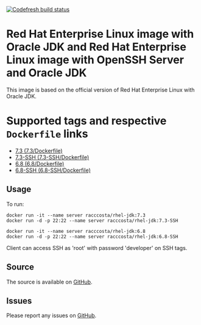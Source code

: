 [![Codefresh build status]( https://g.codefresh.io/api/badges/build?repoOwner=racc-costa&repoName=dockerfiles&branch=master&pipelineName=RHEL-JDK&accountName=racc-costa&type=cf-1)]( https://g.codefresh.io/repositories/racc-costa/dockerfiles/builds?filter=trigger:build;branch:master;service:59068204a9d5b50005e7b9fa~RHEL-JDK)

# Red Hat Enterprise Linux image with Oracle JDK and Red Hat Enterprise Linux image with OpenSSH Server and Oracle JDK

This image is based on the official version of Red Hat Enterprise Linux with Oracle JDK.


# Supported tags and respective `Dockerfile` links

-	[7.3 (7.3/Dockerfile)](https://github.com/racc-costa/dockerfiles/blob/master/rhel-jdk/Dockerfile)
-	[7.3-SSH (7.3-SSH/Dockerfile)](https://github.com/racc-costa/dockerfiles/blob/master/rhel-jdk/Dockerfile-SSH)
-	[6.8 (6.8/Dockerfile)](https://github.com/racc-costa/dockerfiles/blob/master/rhel-jdk/Dockerfile68)
-	[6.8-SSH (6.8-SSH/Dockerfile)](https://github.com/racc-costa/dockerfiles/blob/master/rhel-jdk/Dockerfile68-SSH)


## Usage

To run:

	docker run -it --name server racccosta/rhel-jdk:7.3
	docker run -d -p 22:22 --name server racccosta/rhel-jdk:7.3-SSH

	docker run -it --name server racccosta/rhel-jdk:6.8
	docker run -d -p 22:22 --name server racccosta/rhel-jdk:6.8-SSH

Client can access SSH as 'root' with password 'developer' on SSH tags.


## Source

The source is available on [GitHub](https://github.com/racc-costa/dockerfiles/tree/master/rhel-jdk).


## Issues

Please report any issues on [GitHub](https://github.com/racc-costa/dockerfiles/issues).

